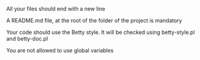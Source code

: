 All your files should end with a new line

A README.md file, at the root of the folder of the project is mandatory

Your code should use the Betty style. It will be checked using betty-style.pl and betty-doc.pl

You are not allowed to use global variables
